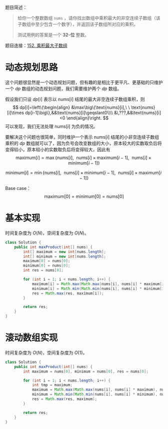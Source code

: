 题目简述：

> 给你一个整数数组 `nums` ，请你找出数组中乘积最大的非空连续子数组（该子数组中至少包含一个数字），并返回该子数组所对应的乘积。
>
> 测试用例的答案是一个 **32-位** 整数。

题目连接：[152. 乘积最大子数组](https://leetcode.cn/problems/maximum-product-subarray/)

# 动态规划思路

这个问题很显然是一个动态规划问题，但有趣的是相比于更平凡、更基础的只维护一个 $dp$ 数组的动态规划问题，我们需要维护两个 $dp$ 数组。

假设我们只设 $dp[i]$ 表示以 $\text{nums}[i]$ 结尾的最大非空连续子数组乘积，则
$$
dp[i]=\left\{\begin{align}
&\max\big\{\text{nums}[i],\ \ \text{nums}[i]\times dp[i-1]\big\},&&\text{nums}[i]\geqslant0\\\\
&\,???,&&\text{nums}[i]<0
\end{align}\right.
$$
可以发现，我们无法处理 $\text{nums}[i]$ 为负的情况。

要解决这个问题也很简单，同时维护一个表示 $\text{nums}[i]$ 结尾的小非空连续子数组乘积的 $dp$ 数组就可以了，因为负号会改变数组的大小，原本较大的实数取负后将变得较小，原本较小的实数取负后将变得较大，因此有
$$
\mathrm{maximum}[i]=\max\big\{\text{nums}[i],\ \ \text{nums}[i]\times\text{maximum}[i-1],\ \ \text{nums}[i]\times\mathrm{minimum}[i-1]\big\}
$$

$$
\mathrm{minimum}[i]=\min\big\{\text{nums}[i],\ \ \text{nums}[i]\times\text{minimum}[i-1],\ \ \text{nums}[i]\times\mathrm{maximum}[i-1]\big\}
$$

Base case：
$$
\mathrm{maximum}[0]=\mathrm{minimum}[0]=\text{nums}[0]
$$

# 基本实现

时间复杂度为 $O(N)$，空间复杂度为 $O(N)$。

```java
class Solution {
    public int maxProduct(int[] nums) {
        int[] maximum = new int[nums.length];
        int[] minimum = new int[nums.length];
        maximum[0] = nums[0];
        minimum[0] = nums[0];
        int res = nums[0];

        for (int i = 1; i < nums.length; i++) {
            maximum[i] = Math.max(Math.max(nums[i], nums[i] * maximum[i - 1]), nums[i] * minimum[i - 1]);
            minimum[i] = Math.min(Math.min(nums[i], nums[i] * minimum[i - 1]), nums[i] * maximum[i - 1]);
            res = Math.max(res, maximum[i]);
        }

        return res;
    }
}
```

# 滚动数组实现

时间复杂度为 $O(N)$，空间复杂度为 $O(1)$。

```java
class Solution {
    public int maxProduct(int[] nums) {
        int maximum = nums[0], minimum = nums[0], res = nums[0];

        for (int i = 1; i < nums.length; i++) {
            int tmp = maximum;
            maximum = Math.max(Math.max(nums[i], nums[i] * maximum), nums[i] * minimum);
            minimum = Math.min(Math.min(nums[i], nums[i] * minimum), nums[i] * tmp);
            res = Math.max(res, maximum);
        }

        return res;
    }
}
```
